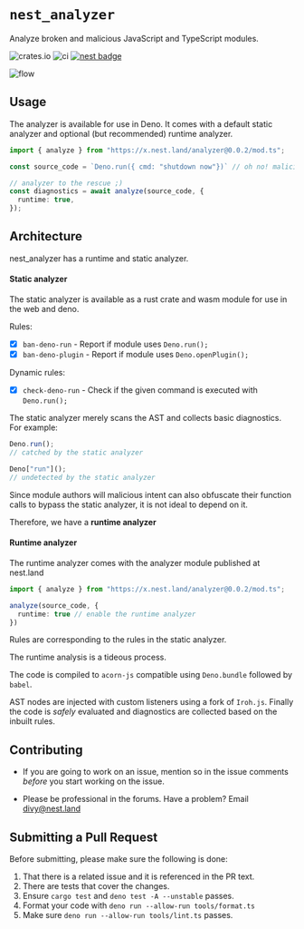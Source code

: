 # `nest_analyzer`

Analyze broken and malicious JavaScript and TypeScript modules.

![crates.io](https://img.shields.io/crates/v/nest_analyzer.svg)
![ci](https://github.com/nestdotland/analyzer/workflows/ci/badge.svg)
[![nest badge](https://nest.land/badge.svg)](https://nest.land/package/analyzer)

![flow](https://raw.githubusercontent.com/nestdotland/analyzer/diagrams/analyzer.png)

## Usage

The analyzer is available for use in Deno. It comes with a default static analyzer and optional (but recommended) runtime analyzer.

```typescript
import { analyze } from "https://x.nest.land/analyzer@0.0.2/mod.ts";

const source_code = `Deno.run({ cmd: "shutdown now"})` // oh no! malicious!

// analyzer to the rescue ;)
const diagnostics = await analyze(source_code, {
  runtime: true,
});
```

## Architecture

nest_analyzer has a runtime and static analyzer.

#### Static analyzer

The static analyzer is available as a rust crate and wasm module for use in the web and deno.

Rules:

- [x] `ban-deno-run` - Report if module uses `Deno.run();`
- [x] `ban-deno-plugin` - Report if module uses `Deno.openPlugin();`

Dynamic rules:

- [x] `check-deno-run` - Check if the given command is executed with `Deno.run();`

The static analyzer merely scans the AST and collects basic diagnostics.
For example:

```typescript
Deno.run();
// catched by the static analyzer

Deno["run"]();
// undetected by the static analyzer
```

Since module authors will malicious intent can also obfuscate their function calls to bypass the static analyzer, it is not ideal to depend on it.

Therefore, we have a **runtime analyzer**

#### Runtime analyzer

The runtime analyzer comes with the analyzer module published at nest.land

```typescript
import { analyze } from "https://x.nest.land/analyzer@0.0.2/mod.ts";

analyze(source_code, {
  runtime: true // enable the runtime analyzer
})
```

Rules are corresponding to the rules in the static analyzer.

The runtime analysis is a tideous process.

The code is compiled to `acorn-js` compatible using `Deno.bundle` followed by `babel`.

AST nodes are injected with custom listeners using a fork of `Iroh.js`.
Finally the code is _safely_ evaluated and diagnostics are collected based on the inbuilt rules.

## Contributing

- If you are going to work on an issue, mention so in the issue comments
  _before_ you start working on the issue.

- Please be professional in the forums. Have a problem? Email divy@nest.land

## Submitting a Pull Request

Before submitting, please make sure the following is done:

1. That there is a related issue and it is referenced in the PR text.
2. There are tests that cover the changes.
3. Ensure `cargo test` and `deno test -A --unstable` passes.
4. Format your code with `deno run --allow-run tools/format.ts`
5. Make sure `deno run --allow-run tools/lint.ts` passes.
